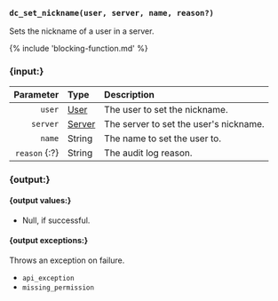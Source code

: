 ### `dc_set_nickname(user, server, name, reason?)`

Sets the nickname of a user in a server.

{% include 'blocking-function.md' %}


### {input:}

|     Parameter | Type                        | Description                            |
|--------------:|:----------------------------|:---------------------------------------|
|        `user` | [User](/values/user.md)     | The user to set the nickname.          |
|      `server` | [Server](/values/server.md) | The server to set the user's nickname. |
|        `name` | String                      | The name to set the user to.           |
| `reason` {:?} | String                      | The audit log reason.                  |


### {output:}

#### {output values:}

* Null, if successful.

#### {output exceptions:}

Throws an exception on failure.
* `api_exception`
* `missing_permission`